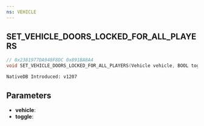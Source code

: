 ```yaml
---
ns: VEHICLE
---
```

## SET_VEHICLE_DOORS_LOCKED_FOR_ALL_PLAYERS

```c
// 0x2381977DA948F8DC 0x891BA8A4
void SET_VEHICLE_DOORS_LOCKED_FOR_ALL_PLAYERS(Vehicle vehicle, BOOL toggle);
```

```
NativeDB Introduced: v1207
```

## Parameters
* **vehicle**:
* **toggle**:
